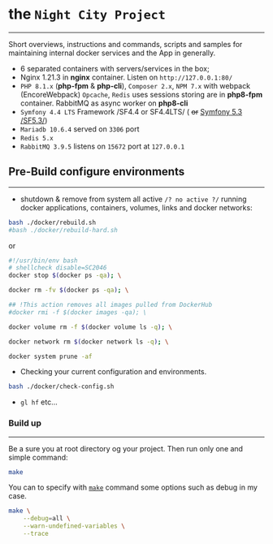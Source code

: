 # the **`Night City Project`**

***

Short overviews, instructions and commands, scripts and samples for maintaining internal docker services and the App in generally.

 - 6 separated containers with servers/services in the box;
 - Nginx 1.21.3 in **nginx** container. Listen on `http://127.0.0.1:80/`
 - `PHP 8.1.x` (**php-fpm** & **php-cli**), `Composer 2.x`, `NPM 7.x` with webpack (EncoreWebpack) `Opcache`, `Redis` uses sessions storing are in **php8-fpm** container. RabbitMQ as async worker on **php8-cli**
 - `Symfony 4.4 LTS` Framework /SF4.4 or SF4.4LTS/  ( ~~or~~ [Symfony 5.3 /SF5.3/](https://github.com/butvin/galera))
 - `Mariadb 10.6.4` served on `3306` port
 - `Redis 5.x`
 - `RabbitMQ 3.9.5` listens on `15672` port at `127.0.0.1`


## Pre-Build configure environments

---

 - shutdown & remove from system all active `/? no active ?/` running docker applications, containers, volumes, links and docker networks:

```bash
bash ./docker/rebuild.sh
#bash ./docker/rebuild-hard.sh
```

or

```bash
#!/usr/bin/env bash
# shellcheck disable=SC2046
docker stop $(docker ps -qa); \

docker rm -fv $(docker ps -qa); \

## !This action removes all images pulled from DockerHub
#docker rmi -f $(docker images -qa); \

docker volume rm -f $(docker volume ls -q); \

docker network rm $(docker network ls -q); \

docker system prune -af
```


 - Checking your current configuration and environments.
 
```bash
bash ./docker/check-config.sh
```

 - `gl hf` etc...

### Build up

---

Be a sure you at root directory og your project. Then run only one and simple command:

```bash
make
```

You can to specify with [`make`](https://www.opennet.ru/man.shtml?topic=make&category=1&russian=0) command some options such as debug in my case. 


```bash
make \
    --debug=all \
    --warn-undefined-variables \
    --trace
```

